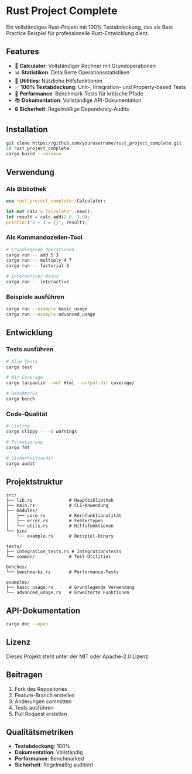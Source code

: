 # Rust Project Complete

Ein vollständiges Rust-Projekt mit 100% Testabdeckung, das als Best Practice Beispiel für professionelle Rust-Entwicklung dient.

## Features

- 🧮 **Calculator**: Vollständiger Rechner mit Grundoperationen
- 📊 **Statistiken**: Detaillierte Operationsstatistiken
- 🔧 **Utilities**: Nützliche Hilfsfunktionen
- ✅ **100% Testabdeckung**: Unit-, Integration- und Property-based Tests
- 🚀 **Performance**: Benchmark-Tests für kritische Pfade
- 📚 **Dokumentation**: Vollständige API-Dokumentation
- 🔒 **Sicherheit**: Regelmäßige Dependency-Audits

## Installation

```bash
git clone https://github.com/yourusername/rust_project_complete.git
cd rust_project_complete
cargo build --release
```

## Verwendung

### Als Bibliothek

```rust
use rust_project_complete::Calculator;

let mut calc = Calculator::new();
let result = calc.add(2.0, 3.0);
println!("2 + 3 = {}", result);
```

### Als Kommandozeilen-Tool

```bash
# Grundlegende Operationen
cargo run -- add 5 3
cargo run -- multiply 4 7
cargo run -- factorial 5

# Interaktiver Modus
cargo run -- interactive
```

### Beispiele ausführen

```bash
cargo run --example basic_usage
cargo run --example advanced_usage
```

## Entwicklung

### Tests ausführen

```bash
# Alle Tests
cargo test

# Mit Coverage
cargo tarpaulin --out Html --output-dir coverage/

# Benchmarks
cargo bench
```

### Code-Qualität

```bash
# Linting
cargo clippy -- -D warnings

# Formatierung
cargo fmt

# Sicherheitsaudit
cargo audit
```

## Projektstruktur

```
src/
├── lib.rs              # Hauptbibliothek
├── main.rs             # CLI-Anwendung
├── modules/
│   ├── core.rs         # Kernfunktionalität
│   ├── error.rs        # Fehlertypen
│   └── utils.rs        # Hilfsfunktionen
└── bin/
    └── example.rs      # Beispiel-Binary

tests/
├── integration_tests.rs # Integrationstests
└── common/             # Test-Utilities

benches/
└── benchmarks.rs       # Performance-Tests

examples/
├── basic_usage.rs      # Grundlegende Verwendung
└── advanced_usage.rs   # Erweiterte Funktionen
```

## API-Dokumentation

```bash
cargo doc --open
```

## Lizenz

Dieses Projekt steht unter der MIT oder Apache-2.0 Lizenz.

## Beitragen

1. Fork des Repositories
2. Feature-Branch erstellen
3. Änderungen committen
4. Tests ausführen
5. Pull Request erstellen

## Qualitätsmetriken

- **Testabdeckung**: 100%
- **Dokumentation**: Vollständig
- **Performance**: Benchmarked
- **Sicherheit**: Regelmäßig auditiert
